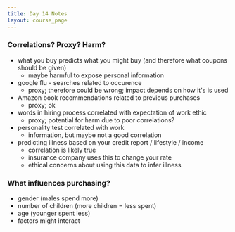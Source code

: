 ```yaml
---
title: Day 14 Notes
layout: course_page
---
```


### Correlations? Proxy? Harm?
- what you buy predicts what you might buy (and therefore what coupons should be given)
  - maybe harmful to expose personal information
- google flu - searches related to occurence
  - proxy; therefore could be wrong; impact depends on how it's is used
- Amazon book recommendations related to previous purchases
  - proxy; ok
- words in hiring process correlated with expectation of work ethic 
  - proxy; potential for harm due to poor correlations?
- personality test correlated with work
  - information, but maybe not a good correlation
- predicting illness based on your credit report / lifestyle / income
  - correlation is likely true
  - insurance company uses this to change your rate
  - ethical concerns about using this data to infer illness

### What influences purchasing?
- gender (males spend more)
- number of children (more children = less spent)
- age (younger spent less)
- factors might interact




  

